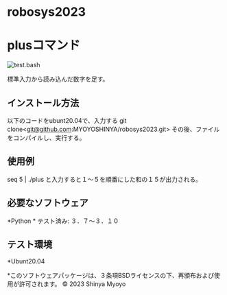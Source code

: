 # robosys2023
# plusコマンド
![test.bash](https://github.com/MYOYOSHINYA/robosys2023/actions/workflows/test.yml/badge.svg)

標準入力から読み込んだ数字を足す。

## インストール方法
以下のコードをubunt20.04で、入力する
git clone<git@github.com:MYOYOSHINYA/robosys2023.git>
その後、ファイルをコンパイルし、実行する。
## 使用例
seq 5 | ./plus と入力すると１～５を順番にした和の１５が出力される。

## 必要なソフトウェア
*Python
	* テスト済み: ３．７～３．１０

## テスト環境
*Ubunt20.04


*このソフトウェアパッケージは、３条項BSDライセンスの下、再頒布および使用が許可されます。
© 2023 Shinya Myoyo

